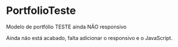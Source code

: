 # PortfolioTeste
Modelo de portfólio TESTE ainda NÃO responsivo 

Ainda não está acabado, falta adicionar o responsivo e o JavaScript.
